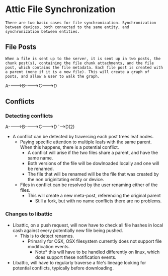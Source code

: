 # Attic File Synchronization 
    There are two basic cases for file synchronization. Synchronization between devices, both connected to the same entity, and synchronization between entities.

## File Posts
    When a file is sent up to the server, it is sent up in two posts, the chunk post(s), containing the file chunk attachments, and the file post, which contains the file metadata. Each file post is created with a parent (none if it is a new file). This will create a graph of posts, and allow a user to walk the graph.
A---->B---->C--->D
    
## Conflicts
### Detecting conflicts
A---->B---->C--->D
             `-->D(2)
* A conflict can be detected by traversing each post trees leaf nodes. 
    * Paying specific attention to multiple leafs with the same parent. When this happens, there is a potential conflict.
        * A conflict will arise if the two files share a parent, and have the same name.
        * Both versions of the file will be dowlnoaded locally and one will be renamed. 
        * The file that will be renamed will be the file that was created by the non originitating entity or device.
    * Files in conflict can be resolved by the user renaming either of the files.
        * This will create a new meta-post, referencing the original parent
            * Still a fork, but with no name conflicts there are no problems.

### Changes to libattic
* Libattic, on a push request, will now have to check all file hashes in local cash against every potentially new file being pushed.
    * This is to detect renames.
        * Primarily for OSX, OSX filesystem currently does not support file modification events. 
            * Note* this will have to be handled differently on linux, which does support these notification events.
* Libattic, will have to regularly traverse a file's lineage looking for potential conflicts, typically before downloading.

